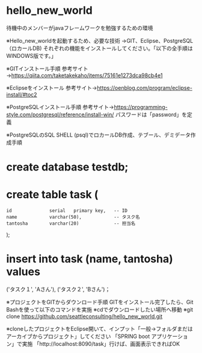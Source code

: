 # hello_new_world
待機中のメンバーがjavaフレームワークを勉強するための環境

※Hello_new_worldを起動するため、必要な技術 →GIT、Eclipse、PostgreSQL（ロカールDB)
 それぞれの機能をインストールしてください。「以下の全手順はWINDOWS版です。」

※GITインストール手順
 参考サイト→https://qiita.com/taketakekaho/items/75161e1273dca98cb4e1

※Eclipseをインストール
 参考サイト→https://oenblog.com/program/eclipse-install/#toc2

※PostgreSQLインストール手順
 参考サイト→https://programming-style.com/postgresql/reference/install-win/
 パスワードは「password」を定義

※PostgreSQLのSQL SHELL (psql)でロカールDB作成、テブール、デミデータ作成手順
 # create database testdb;
 # create table task (
    id              serial   primary key,   -- ID
    name            varchar(50),            -- タスク名
    tantosha        varchar(20)             -- 担当名
);
 # insert into task (name, tantosha) values
   ('タスク１', 'Aさん'),
   ('タスク２', 'Bさん')；

※プロジェクトをGITからダウンロード手順
  GITをインストール完了したら、Git Bashを使って以下のコマンドを実施
  ※cdでダウンロードしたい場所へ移動
  ※git clone https://github.com/seattleconsulting/hello_new_world.git

※cloneしたプロジェクトをEclipse開いて、インプット「一般→フォルダまだはアーカイブからプロジェクト」してください
 「SPRING boot アプリケーション」で実施
 「http://localhost:8090/task」行けば、画面表示できればOK

